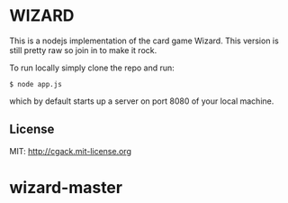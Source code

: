 WIZARD
======

This is a nodejs implementation of the card game Wizard. This version is still pretty raw so join in to make it rock. 

To run locally simply clone the repo and run:

`$ node app.js`

which by default starts up a server on port 8080 of your local machine.

License
-------

MIT: http://cgack.mit-license.org

# wizard-master
